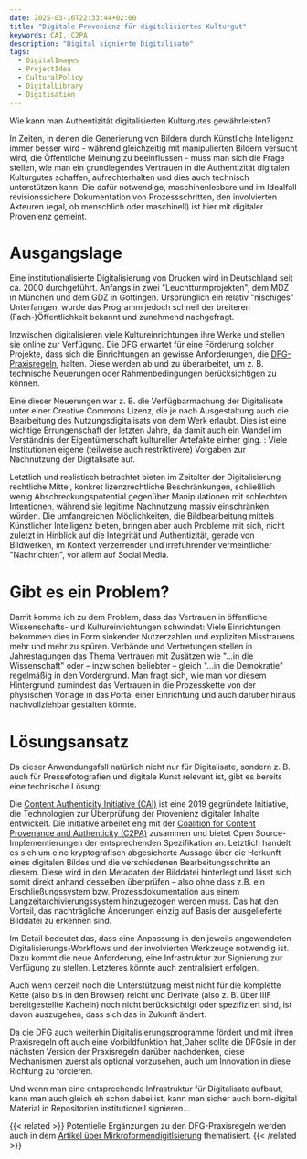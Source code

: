 ```yaml
---
date: 2025-03-16T22:33:44+02:00
title: "Digitale Provenienz für digitalisiertes Kulturgut"
keywords: CAI, C2PA
description: "Digital signierte Digitalisate"
tags:
  - DigitalImages
  - ProjectIdea
  - CulturalPolicy
  - DigitalLibrary
  - Digitisation
---
```


Wie kann man Authentizität digitalisierten Kulturgutes gewährleisten?
<!--more-->

In Zeiten, in denen die Generierung von Bildern durch Künstliche Intelligenz immer besser wird - während gleichzeitig mit manipulierten Bildern versucht wird, die Öffentliche Meinung zu beeinflussen - muss man sich die Frage stellen, wie man ein grundlegendes Vertrauen in die Authentizität digitalen Kulturgutes schaffen, aufrechterhalten und dies auch technisch unterstützen  kann.
Die dafür notwendige, maschinenlesbare und im Idealfall revisionssichere Dokumentation von Prozessschritten, den involvierten Akteuren (egal, ob menschlich oder maschinell) ist hier mit digitaler Provenienz gemeint.

# Ausgangslage
Eine institutionalisierte Digitalisierung von Drucken wird in Deutschland seit ca. 2000 durchgeführt. Anfangs in zwei "Leuchtturmprojekten", dem MDZ in München und dem GDZ in Göttingen. Ursprünglich ein relativ "nischiges" Unterfangen, wurde das Programm jedoch schnell der breiteren (Fach-)Öffentlichkeit bekannt und zunehmend nachgefragt.

Inzwischen digitalisieren viele Kultureinrichtungen ihre Werke und stellen sie online zur Verfügung. Die DFG erwartet für eine Förderung solcher Projekte, dass sich die Einrichtungen an gewisse Anforderungen, die [DFG-Praxisregeln](https://zenodo.org/records/7435724), halten. Diese werden ab und zu überarbeitet, um z. B. technische Neuerungen oder Rahmenbedingungen berücksichtigen zu können.

Eine dieser Neuerungen war z. B. die Verfügbarmachung der Digitalisate unter einer Creative Commons Lizenz, die je nach Ausgestaltung auch die Bearbeitung des Nutzungsdigitalisats von dem Werk erlaubt. Dies ist eine wichtige Errungenschaft der letzten Jahre, da damit auch ein Wandel im Verständnis der Eigentümerschaft kultureller Artefakte einher ging. : Viele Institutionen eigene (teilweise auch restriktivere) Vorgaben zur Nachnutzung der Digitalisate auf.

Letztlich und realistisch betrachtet bieten im Zeitalter der Digitalisierung rechtliche Mittel, konkret lizenzrechtliche Beschränkungen, schließlich wenig Abschreckungspotential gegenüber Manipulationen mit schlechten Intentionen, während sie legitime Nachnutzung massiv einschränken würden.
Die umfangreichen Möglichkeiten, die Bildbearbeitung mittels Künstlicher Intelligenz bieten, bringen aber auch Probleme mit sich, nicht zuletzt in Hinblick auf die Integrität und Authentizität, gerade von Bildwerken, im Kontext verzerrender und irreführender vermeintlicher "Nachrichten", vor allem auf Social Media.

# Gibt es ein Problem?
Damit komme ich zu dem Problem, dass das Vertrauen in öffentliche Wissenschafts- und Kultureinrichtungen schwindet: Viele Einrichtungen bekommen dies in Form sinkender Nutzerzahlen und  expliziten Misstrauens mehr und mehr zu spüren. Verbände und Vertretungen stellen in Jahrestagungen das Thema Vertrauen mit Zusätzen wie "...in die Wissenschaft" oder – inzwischen beliebter –  gleich "...in die Demokratie" regelmäßig in den Vordergrund.
Man fragt sich, wie man vor diesem Hintergrund zumindest das Vertrauen in die Prozesskette von der physischen Vorlage in das Portal einer Einrichtung und auch darüber hinaus nachvollziehbar gestalten könnte.

# Lösungsansatz
Da dieser Anwendungsfall natürlich nicht nur für Digitalisate, sondern z. B. auch für Pressefotografien und digitale Kunst relevant ist, gibt es bereits eine technische Lösung:

Die [Content Authenticity Initiative (CAI)](https://contentauthenticity.org/) ist eine 2019 gegründete Initiative, die Technologien zur Überprüfung der Provenienz digitaler Inhalte entwickelt. Die Initiative arbeitet eng mit der [Coalition for Content Provenance and Authenticity (C2PA)](https://c2pa.org/) zusammen und bietet Open Source-Implementierungen der entsprechenden Spezifikation an. Letztlich handelt es sich um eine kryptografisch abgesicherte Aussage über die Herkunft eines digitalen Bildes und die verschiedenen Bearbeitungsschritte an diesem. Diese wird in den Metadaten der Bilddatei hinterlegt und lässt sich somit direkt anhand desselben überprüfen – also ohne dass z.B. ein Erschließungssystem bzw. Prozessdokumentation aus einem Langzeitarchivierungssystem hinzugezogen werden muss. Das hat den Vorteil, das nachträgliche Änderungen einzig auf Basis der ausgelieferte Bilddatei zu erkennen sind.

Im Detail bedeutet das, dass eine Anpassung in den jeweils angewendeten Digitalisierungs-Workflows und der involvierten Werkzeuge notwendig ist. Dazu kommt die neue Anforderung, eine Infrastruktur zur Signierung zur Verfügung zu stellen.  Letzteres könnte auch zentralisiert erfolgen.

Auch wenn derzeit noch die Unterstützung meist nicht für die komplette Kette (also bis in den Browser) reicht und Derivate (also z. B. über IIIF bereitgestellte Kacheln) noch nicht berücksichtigt oder spezifiziert sind, ist davon auszugehen, dass sich das in Zukunft ändert.

Da die DFG auch weiterhin Digitalisierungsprogramme fördert und mit ihren Praxisregeln oft auch eine Vorbildfunktion hat,Daher sollte die DFGsie in der nächsten Version der Praxisregeln darüber nachdenken, diese Mechanismen zuerst als optional vorzusehen, auch um Innovation in diese Richtung zu forcieren.

Und wenn man eine entsprechende Infrastruktur für Digitalisate aufbaut, kann man auch gleich eh schon dabei ist, kann man sicher auch born-digital Material in Repositorien institutionell signieren...  

{{< related >}}
Potentielle Ergänzungen zu den DFG-Praxisregeln werden auch in dem  [Artikel über Mirkroformendigitlsierung](/post/end-microfilm-digitisation) thematisiert.
{{< /related >}}
